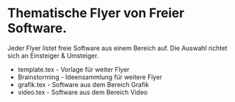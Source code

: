 Thematische Flyer von Freier Software.
============

Jeder Flyer listet freie Software aus einem Bereich auf.
Die Auswahl richtet sich an Einsteiger & Umsteiger.

* template.tex	-	Vorlage für weiter Flyer
* Brainstorming	-	Ideensammlung für weitere Flyer
* grafik.tex	-	Software aus dem Bereich Grafik
* video.tex	-	Software aus dem Bereich Video
